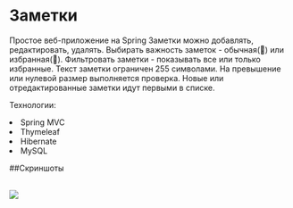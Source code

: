 # Заметки
Простое веб-приложение на Spring
Заметки можно добавлять, редактировать, удалять.
Выбирать важность заметок - обычная(📗) или избранная(📕).
Фильтровать заметки - показывать все или только избранные.
Текст заметки ограничен 255 символами. На превышение или нулевой размер выполняется проверка.
Новые или отредактированные заметки идут первыми в списке.

Технологии:
<li>Spring MVC
<li>Thymeleaf
<li>Hibernate
<li>MySQL
  
##Скриншоты

<br>
<img src="https://user-images.githubusercontent.com/63846369/165049512-43751931-6741-4460-86fd-3a104e041027.jpg">
<br>
